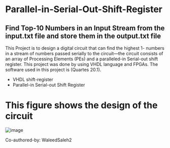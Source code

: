 # Parallel-in-Serial-Out-Shift-Register

## Find Top-10 Numbers in an Input Stream from the input.txt file and store them in the output.txt file

This Project is to design a digital circuit that can find the highest 1- numbers in a stream of numbers passed serially to the  circuit—the circuit consists of an array of Processing Elements (PEs) and a paralleled-in Serial-out shift register. This project was done by using VHDL language and FPGAs. The software used in this project is (Quartes 20.1).



* VHDL shift-register
* Parallel-in Serial-out Shift Register

# This figure shows the design of the circuit
![image](https://github.com/WaleedSaleh2/Parallel-in-Serial-Out-Shift-Register/assets/136861871/62d5b885-ad50-430b-922d-3703dc143e66)

Co-authored-by: WaleedSaleh2

  

  



